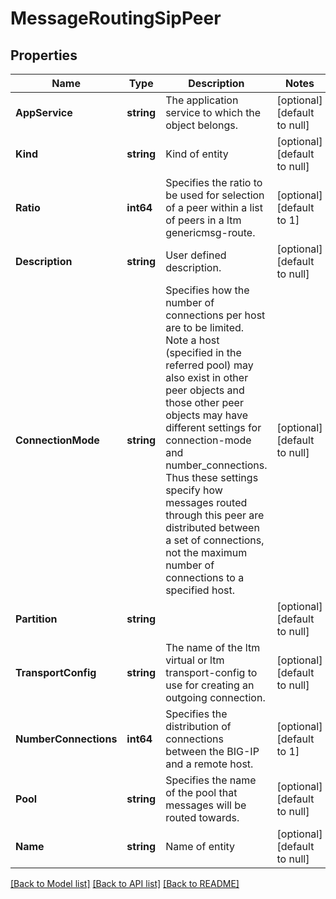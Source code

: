 # MessageRoutingSipPeer

## Properties
Name | Type | Description | Notes
------------ | ------------- | ------------- | -------------
**AppService** | **string** | The application service to which the object belongs. | [optional] [default to null]
**Kind** | **string** | Kind of entity | [optional] [default to null]
**Ratio** | **int64** | Specifies the ratio to be used for selection of a peer within a list of peers in a ltm genericmsg-route. | [optional] [default to 1]
**Description** | **string** | User defined description. | [optional] [default to null]
**ConnectionMode** | **string** | Specifies how the number of connections per host are to be limited. Note a host (specified in the referred pool) may also exist in other peer objects and those other peer objects may have different settings for connection-mode and number_connections. Thus these settings specify how messages routed through this peer are distributed between a set of connections, not the maximum number of connections to a specified host. | [optional] [default to null]
**Partition** | **string** |  | [optional] [default to null]
**TransportConfig** | **string** | The name of the ltm virtual or ltm transport-config to use for creating an outgoing connection. | [optional] [default to null]
**NumberConnections** | **int64** | Specifies the distribution of connections between the BIG-IP and a remote host. | [optional] [default to 1]
**Pool** | **string** | Specifies the name of the pool that messages will be routed towards. | [optional] [default to null]
**Name** | **string** | Name of entity | [optional] [default to null]

[[Back to Model list]](../README.md#documentation-for-models) [[Back to API list]](../README.md#documentation-for-api-endpoints) [[Back to README]](../README.md)



